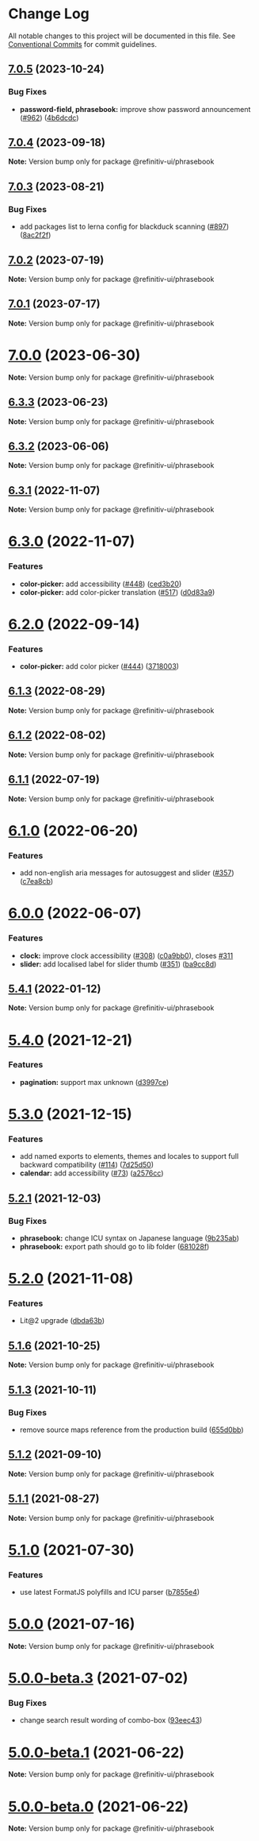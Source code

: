 # Change Log

All notable changes to this project will be documented in this file.
See [Conventional Commits](https://conventionalcommits.org) for commit guidelines.

## [7.0.5](https://github.com/Refinitiv/refinitiv-ui/compare/@refinitiv-ui/phrasebook@7.0.4...@refinitiv-ui/phrasebook@7.0.5) (2023-10-24)

### Bug Fixes

- **password-field, phrasebook:** improve show password announcement ([#962](https://github.com/Refinitiv/refinitiv-ui/issues/962)) ([4b6dcdc](https://github.com/Refinitiv/refinitiv-ui/commit/4b6dcdc23b4cc0f9dd7fe9e2df5314960ad65b07))

## [7.0.4](https://github.com/Refinitiv/refinitiv-ui/compare/@refinitiv-ui/phrasebook@7.0.3...@refinitiv-ui/phrasebook@7.0.4) (2023-09-18)

**Note:** Version bump only for package @refinitiv-ui/phrasebook

## [7.0.3](https://github.com/Refinitiv/refinitiv-ui/compare/@refinitiv-ui/phrasebook@7.0.2...@refinitiv-ui/phrasebook@7.0.3) (2023-08-21)

### Bug Fixes

- add packages list to lerna config for blackduck scanning ([#897](https://github.com/Refinitiv/refinitiv-ui/issues/897)) ([8ac2f2f](https://github.com/Refinitiv/refinitiv-ui/commit/8ac2f2f3159415792e85a8036ed84be92663712e))

## [7.0.2](https://github.com/Refinitiv/refinitiv-ui/compare/@refinitiv-ui/phrasebook@7.0.1...@refinitiv-ui/phrasebook@7.0.2) (2023-07-19)

**Note:** Version bump only for package @refinitiv-ui/phrasebook

## [7.0.1](https://github.com/Refinitiv/refinitiv-ui/compare/@refinitiv-ui/phrasebook@7.0.0...@refinitiv-ui/phrasebook@7.0.1) (2023-07-17)

**Note:** Version bump only for package @refinitiv-ui/phrasebook

# [7.0.0](https://github.com/Refinitiv/refinitiv-ui/compare/@refinitiv-ui/phrasebook@6.3.3...@refinitiv-ui/phrasebook@7.0.0) (2023-06-30)

**Note:** Version bump only for package @refinitiv-ui/phrasebook

## [6.3.3](https://github.com/Refinitiv/refinitiv-ui/compare/@refinitiv-ui/phrasebook@6.3.2...@refinitiv-ui/phrasebook@6.3.3) (2023-06-23)

**Note:** Version bump only for package @refinitiv-ui/phrasebook

## [6.3.2](https://github.com/Refinitiv/refinitiv-ui/compare/@refinitiv-ui/phrasebook@6.3.1...@refinitiv-ui/phrasebook@6.3.2) (2023-06-06)

**Note:** Version bump only for package @refinitiv-ui/phrasebook

## [6.3.1](https://github.com/Refinitiv/refinitiv-ui/compare/@refinitiv-ui/phrasebook@6.3.0...@refinitiv-ui/phrasebook@6.3.1) (2022-11-07)

**Note:** Version bump only for package @refinitiv-ui/phrasebook

# [6.3.0](https://github.com/Refinitiv/refinitiv-ui/compare/@refinitiv-ui/phrasebook@6.2.0...@refinitiv-ui/phrasebook@6.3.0) (2022-11-07)

### Features

- **color-picker:** add accessibility ([#448](https://github.com/Refinitiv/refinitiv-ui/issues/448)) ([ced3b20](https://github.com/Refinitiv/refinitiv-ui/commit/ced3b208ab817975923a2feeba1f6488d30f046a))
- **color-picker:** add color-picker translation ([#517](https://github.com/Refinitiv/refinitiv-ui/issues/517)) ([d0d83a9](https://github.com/Refinitiv/refinitiv-ui/commit/d0d83a9f57a65cf8904f3555d87f0fbd32085a07))

# [6.2.0](https://github.com/Refinitiv/refinitiv-ui/compare/@refinitiv-ui/phrasebook@6.1.3...@refinitiv-ui/phrasebook@6.2.0) (2022-09-14)

### Features

- **color-picker:** add color picker ([#444](https://github.com/Refinitiv/refinitiv-ui/issues/444)) ([3718003](https://github.com/Refinitiv/refinitiv-ui/commit/37180039a77d908acd731c89067ecfce3f23955f))

## [6.1.3](https://github.com/Refinitiv/refinitiv-ui/compare/@refinitiv-ui/phrasebook@6.1.2...@refinitiv-ui/phrasebook@6.1.3) (2022-08-29)

**Note:** Version bump only for package @refinitiv-ui/phrasebook

## [6.1.2](https://github.com/Refinitiv/refinitiv-ui/compare/@refinitiv-ui/phrasebook@6.1.1...@refinitiv-ui/phrasebook@6.1.2) (2022-08-02)

**Note:** Version bump only for package @refinitiv-ui/phrasebook

## [6.1.1](https://github.com/Refinitiv/refinitiv-ui/compare/@refinitiv-ui/phrasebook@6.1.0...@refinitiv-ui/phrasebook@6.1.1) (2022-07-19)

**Note:** Version bump only for package @refinitiv-ui/phrasebook

# [6.1.0](https://github.com/Refinitiv/refinitiv-ui/compare/@refinitiv-ui/phrasebook@6.0.0...@refinitiv-ui/phrasebook@6.1.0) (2022-06-20)

### Features

- add non-english aria messages for autosuggest and slider ([#357](https://github.com/Refinitiv/refinitiv-ui/issues/357)) ([c7ea8cb](https://github.com/Refinitiv/refinitiv-ui/commit/c7ea8cb5de1d7b6ad468b93ffddfbf15559873ba))

# [6.0.0](https://github.com/Refinitiv/refinitiv-ui/compare/@refinitiv-ui/phrasebook@6.0.0-next.2...@refinitiv-ui/phrasebook@6.0.0) (2022-06-07)

### Features

- **clock:** improve clock accessibility ([#308](https://github.com/Refinitiv/refinitiv-ui/issues/308)) ([c0a9bb0](https://github.com/Refinitiv/refinitiv-ui/commit/c0a9bb04c212b6aa4dbce495bec4faebd9080eaf)), closes [#311](https://github.com/Refinitiv/refinitiv-ui/issues/311)
- **slider:** add localised label for slider thumb ([#351](https://github.com/Refinitiv/refinitiv-ui/issues/351)) ([ba9cc8d](https://github.com/Refinitiv/refinitiv-ui/commit/ba9cc8d563444dba35a082a3898dc4e8f9235074))

## [5.4.1](https://github.com/Refinitiv/refinitiv-ui/compare/@refinitiv-ui/phrasebook@5.4.0...@refinitiv-ui/phrasebook@5.4.1) (2022-01-12)

**Note:** Version bump only for package @refinitiv-ui/phrasebook

# [5.4.0](https://github.com/Refinitiv/refinitiv-ui/compare/@refinitiv-ui/phrasebook@5.3.0...@refinitiv-ui/phrasebook@5.4.0) (2021-12-21)

### Features

- **pagination:** support max unknown ([d3997ce](https://github.com/Refinitiv/refinitiv-ui/commit/d3997ce16abb9c01ecc43bcf6a80386b02cd3c12))

# [5.3.0](https://github.com/Refinitiv/refinitiv-ui/compare/@refinitiv-ui/phrasebook@5.2.1...@refinitiv-ui/phrasebook@5.3.0) (2021-12-15)

### Features

- add named exports to elements, themes and locales to support full backward compatibility ([#114](https://github.com/Refinitiv/refinitiv-ui/issues/114)) ([7d25d50](https://github.com/Refinitiv/refinitiv-ui/commit/7d25d50c649308fc5a17d086e9e01467a0dabfb9))
- **calendar:** add accessibility ([#73](https://github.com/Refinitiv/refinitiv-ui/issues/73)) ([a2576cc](https://github.com/Refinitiv/refinitiv-ui/commit/a2576cc8a1f0229bb5988af0c9d0bbf8ce7f765c))

## [5.2.1](https://github.com/Refinitiv/refinitiv-ui/compare/@refinitiv-ui/phrasebook@5.2.0...@refinitiv-ui/phrasebook@5.2.1) (2021-12-03)

### Bug Fixes

- **phrasebook:** change ICU syntax on Japanese language ([9b235ab](https://github.com/Refinitiv/refinitiv-ui/commit/9b235ab61fa0dae5c6ce97b66acee52dfd4028d4))
- **phrasebook:** export path should go to lib folder ([681028f](https://github.com/Refinitiv/refinitiv-ui/commit/681028ff960a831cfa888d0fdea38ddd40de815f))

# [5.2.0](https://github.com/Refinitiv/refinitiv-ui/compare/@refinitiv-ui/phrasebook@5.1.6...@refinitiv-ui/phrasebook@5.2.0) (2021-11-08)

### Features

- Lit@2 upgrade ([dbda63b](https://github.com/Refinitiv/refinitiv-ui/commit/dbda63be97257f891cb1f2c5ff46b638c70e0b15))

## [5.1.6](https://github.com/Refinitiv/refinitiv-ui/compare/@refinitiv-ui/phrasebook@5.1.3...@refinitiv-ui/phrasebook@5.1.6) (2021-10-25)

**Note:** Version bump only for package @refinitiv-ui/phrasebook

## [5.1.3](https://github.com/Refinitiv/refinitiv-ui/compare/@refinitiv-ui/phrasebook@5.1.2...@refinitiv-ui/phrasebook@5.1.3) (2021-10-11)

### Bug Fixes

- remove source maps reference from the production build ([655d0bb](https://github.com/Refinitiv/refinitiv-ui/commit/655d0bb57290e5fe1276bf1a99bd7a0190d7a2f8))

## [5.1.2](https://git.sami.int.thomsonreuters.com/elf/refinitiv-ui/compare/@refinitiv-ui/phrasebook@5.1.1...@refinitiv-ui/phrasebook@5.1.2) (2021-09-10)

**Note:** Version bump only for package @refinitiv-ui/phrasebook

## [5.1.1](https://git.sami.int.thomsonreuters.com/elf/refinitiv-ui/compare/@refinitiv-ui/phrasebook@5.1.0...@refinitiv-ui/phrasebook@5.1.1) (2021-08-27)

**Note:** Version bump only for package @refinitiv-ui/phrasebook

# [5.1.0](https://git.sami.int.thomsonreuters.com/elf/refinitiv-ui/compare/@refinitiv-ui/phrasebook@5.0.0...@refinitiv-ui/phrasebook@5.1.0) (2021-07-30)

### Features

- use latest FormatJS polyfills and ICU parser ([b7855e4](https://git.sami.int.thomsonreuters.com/elf/refinitiv-ui/commits/b7855e409d10d9c8b9f31a34953470549295a8ab))

# [5.0.0](https://git.sami.int.thomsonreuters.com/elf/refinitiv-ui/compare/@refinitiv-ui/phrasebook@5.0.0-beta.3...@refinitiv-ui/phrasebook@5.0.0) (2021-07-16)

**Note:** Version bump only for package @refinitiv-ui/phrasebook

# [5.0.0-beta.3](https://git.sami.int.thomsonreuters.com/elf/refinitiv-ui/compare/@refinitiv-ui/phrasebook@5.0.0-beta.1...@refinitiv-ui/phrasebook@5.0.0-beta.3) (2021-07-02)

### Bug Fixes

- change search result wording of combo-box ([93eec43](https://git.sami.int.thomsonreuters.com/elf/refinitiv-ui/commits/93eec43eeae82e4e2605a774a5411f0d224cd6d7))

# [5.0.0-beta.1](https://git.sami.int.thomsonreuters.com/elf/refinitiv-ui/compare/@refinitiv-ui/phrasebook@5.0.0-beta.0...@refinitiv-ui/phrasebook@5.0.0-beta.1) (2021-06-22)

**Note:** Version bump only for package @refinitiv-ui/phrasebook

# [5.0.0-beta.0](https://git.sami.int.thomsonreuters.com/elf/refinitiv-ui/compare/@refinitiv-ui/phrasebook@5.0.0-alpha.5...@refinitiv-ui/phrasebook@5.0.0-beta.0) (2021-06-22)

**Note:** Version bump only for package @refinitiv-ui/phrasebook
